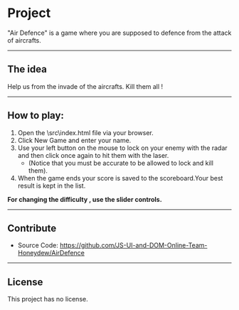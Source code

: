 Project
=======
"Air Defence" is a game where you are supposed to defence from the attack of aircrafts.
***************************************************************************************

The idea
--------
Help us from the invade of the aircrafts. Kill them all !
***************************************************************************************

How to play:
-----------
1.  Open the \src\index.html file via your browser.
2.  Click New Game and enter your name.
3.  Use your left button on the mouse to lock on your enemy with the radar and then click once again to hit them with the laser.
    * (Notice that you must be accurate to be allowed to lock and kill them).
4.  When the game ends your score is saved to the scoreboard.Your best result is kept in the list.

**For changing the difficulty , use the slider controls.**
***************************************************************************************

Contribute
----------
- Source Code: https://github.com/JS-UI-and-DOM-Online-Team-Honeydew/AirDefence

***************************************************************************************

License 
------------
This project has no license.